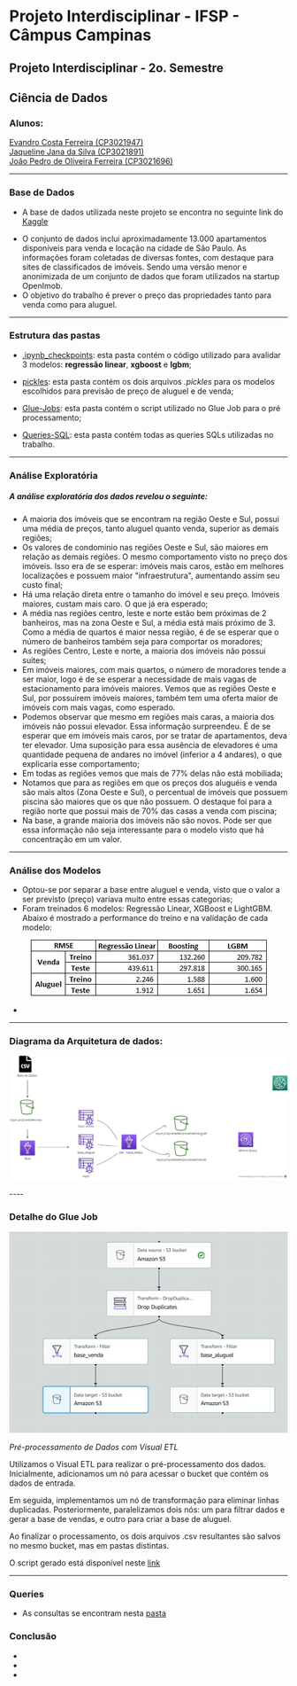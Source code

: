 # Projeto Interdisciplinar - IFSP - Câmpus Campinas
## Projeto Interdisciplinar - 2o. Semestre
## Ciência de Dados
### Alunos: 

[Evandro Costa Ferreira (CP3021947)](https://github.com/evandrocf4)<br>
[Jaqueline Jana da Silva (CP3021891)](https://github.com/JaquelineJana)<br>
[João Pedro de Oliveira Ferreira (CP3021696)](https://github.com/JPedroUNIVESP)


---


### Base de Dados
* A base de dados utilizada neste projeto se encontra no seguinte link do [Kaggle](https://www.kaggle.com/datasets/argonalyst/sao-paulo-real-estate-sale-rent-april-2019)
<!-- O dataset se refere a 13 mil propriedades à venda ou para alugar na cidade de São Paulo, Brasil.-->
* O conjunto de dados inclui aproximadamente 13.000 apartamentos disponíveis para venda e locação na cidade de São Paulo. As informações foram coletadas de diversas fontes, com destaque para sites de classificados de imóveis. Sendo uma versão menor e anonimizada de um conjunto de dados que foram utilizados na startup OpenImob.
* O objetivo do trabalho é prever o preço das propriedades tanto para venda como para aluguel.
---
### Estrutura das pastas
* [.ipynb_checkpoints](https://github.com/JPedroUNIVESP/ProjetoInterdisciplinar2-IFSP/tree/main/.ipynb_checkpoints): esta pasta contém o código utilizado para avalidar 3 modelos: __regressão linear__, __xgboost__ e __lgbm__;

* [pickles](https://github.com/JPedroUNIVESP/ProjetoInterdisciplinar2-IFSP/tree/main/pickles): esta pasta contém os dois arquivos _.pickles_ para os modelos escolhidos para previsão de preço de aluguel e de venda;

* [Glue-Jobs](https://github.com/JPedroUNIVESP/ProjetoInterdisciplinar2-IFSP/tree/main/Glue-Jobs): esta pasta contém o script utilizado no Glue Job para o pré processamento;

* [Queries-SQL](https://github.com/JPedroUNIVESP/ProjetoInterdisciplinar2-IFSP/tree/main/Queries-SQL): esta pasta contém todas as queries SQLs utilizadas no trabalho.

---
### Análise Exploratória
##### A análise exploratória dos dados revelou o seguinte:
* A maioria dos imóveis que se encontram na região Oeste e Sul, possui uma média de preços, tanto aluguel quanto venda, superior as demais regiões;
* Os valores de condominio nas regiões Oeste e Sul, são maiores em relação as demais regiões. O mesmo comportamento visto no preço dos imóveis. Isso era de se esperar: imóveis mais caros, estão em melhores localizações e possuem maior "infraestrutura", aumentando assim seu custo final;
* Há uma relação direta entre o tamanho do imóvel e seu preço. Imóveis maiores, custam mais caro. O que já era esperado;
* A média nas regiões centro, leste e norte estão bem próximas de 2 banheiros, mas na zona Oeste e Sul, a média está mais próximo de 3. Como a média de quartos é maior nessa região, é de se esperar que o número de banheiros também seja para comportar os moradores;
* As regiões Centro, Leste e norte, a maioria dos imóveis não possui suites;
* Em imóveis maiores, com mais quartos, o número de moradores tende a ser maior, logo é de se esperar a necessidade de mais vagas de estacionamento para imóveis maiores. Vemos que as regiões Oeste e Sul, por possuirem imóveis maiores, também tem uma oferta maior de imóveis com mais vagas, como esperado.
* Podemos observar que mesmo em regiões mais caras, a maioria dos imóveis não possui elevador. Essa informação surpreendeu. É de se esperar que em imóveis mais caros, por se tratar de apartamentos, deva ter elevador. Uma suposição para essa ausência de elevadores é uma quantidade pequena de andares no imóvel (inferior a 4 andares), o que explicaria esse comportamento;
* Em todas as regiões vemos que mais de 77% delas não está mobiliada;
* Notamos que para as regiões em que os preços dos aluguéis e venda são mais altos (Zona Oeste e Sul), o percentual de imóveis que possuem piscina são maiores que os que não possuem. O destaque foi para a região norte que possui mais de 70% das casas a venda com piscina;
* Na base, a grande maioria dos imóveis não são novos. Pode ser que essa informação não seja interessante para o modelo visto que há concentração em um valor.

---
### Análise dos Modelos
* Optou-se por separar a base entre aluguel e venda, visto que o valor a ser previsto (preço) variava muito entre essas categorias;
* Foram treinados 6 modelos: Regressão Linear, XGBoost e LightGBM. Abaixo é mostrado a performance do treino e na validação de cada modelo:

<div align="center">

![](https://github.com/JPedroUNIVESP/ProjetoInterdisciplinar2-IFSP/blob/main/img/metricas.jpg)

</div>

*
---

### Diagrama da Arquitetura de dados:
<div align="center">

![](https://github.com/JPedroUNIVESP/ProjetoInterdisciplinar2-IFSP/blob/main/img/AWS1.jpg)

</div>
----

### Detalhe do Glue Job

<div align="center">

![](https://github.com/JPedroUNIVESP/ProjetoInterdisciplinar2-IFSP/blob/main/img/Glue-Job.jpg)
</div>

_Pré-processamento de Dados com Visual ETL_

Utilizamos o Visual ETL para realizar o pré-processamento dos dados. Inicialmente, adicionamos um nó para acessar o bucket que contém os dados de entrada.

Em seguida, implementamos um nó de transformação para eliminar linhas duplicadas. Posteriormente, paralelizamos dois nós: um para filtrar dados e gerar a base de vendas, e outro para criar a base de aluguel.

Ao finalizar o processamento, os dois arquivos .csv resultantes são salvos no mesmo bucket, mas em pastas distintas.

O script gerado está disponível neste [link](https://github.com/JPedroUNIVESP/ProjetoInterdisciplinar2-IFSP/blob/main/Glue-Jobs/glue-job.py)

---
### Queries
* As consultas se encontram nesta [pasta](https://github.com/JPedroUNIVESP/ProjetoInterdisciplinar2-IFSP/tree/main/Queries-SQL)

### Conclusão
*
*
*
